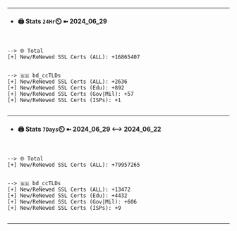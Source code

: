 

---
- #### 🖨️ **Stats** `24Hr`⏲️ ➼ 2024_06_29
```console


--> 🌐 Total
[+] New/ReNewed SSL Certs (ALL): +16865407


--> 🇧🇩 bd_ccTLDs
[+] New/ReNewed SSL Certs (ALL): +2636
[+] New/ReNewed SSL Certs (Edu): +892
[+] New/ReNewed SSL Certs (Gov|Mil): +57
[+] New/ReNewed SSL Certs (ISPs): +1


```

---
- #### 🖨️ **Stats** `7Days`⏲️ ➼ 2024_06_29 <--> 2024_06_22
```console


--> 🌐 Total
[+] New/ReNewed SSL Certs (ALL): +79957265


--> 🇧🇩 bd_ccTLDs
[+] New/ReNewed SSL Certs (ALL): +13472
[+] New/ReNewed SSL Certs (Edu): +4432
[+] New/ReNewed SSL Certs (Gov|Mil): +606
[+] New/ReNewed SSL Certs (ISPs): +9


```

---

